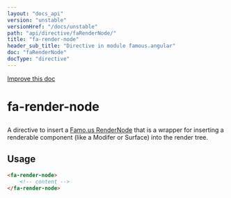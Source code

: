 ```yaml
---
layout: "docs_api"
version: "unstable"
versionHref: "/docs/unstable"
path: "api/directive/faRenderNode/"
title: "fa-render-node"
header_sub_title: "Directive in module famous.angular"
doc: "faRenderNode"
docType: "directive"
---
```


<div class="improve-docs">
  <a href='https://github.com/Famous/famous-angular/edit/master/src/scripts/directives/fa-render-node.js#L1'>
    Improve this doc
  </a>
</div>




<h1 class="api-title">

  fa-render-node



</h1>





A directive to insert a <a href="https://famo.us/docs/0.2.0/core/RenderNode/">Famo.us RenderNode</a> that is
a wrapper for inserting a renderable component (like a Modifer or Surface) into the render tree.








  
<h2 id="usage">Usage</h2>
  
```html
<fa-render-node>
    <!-- content -->
</fa-render-node>
```
  
  

  





